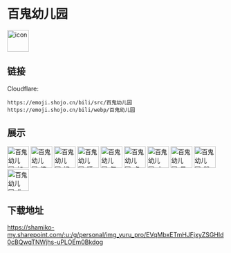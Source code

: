 # 百鬼幼儿园
<img src="https://emoji.shojo.cn/bili/src/百鬼幼儿园/icon.png" width="50" height="50" alt="icon">

## 链接
Cloudflare:
```
https://emoji.shojo.cn/bili/src/百鬼幼儿园
https://emoji.shojo.cn/bili/webp/百鬼幼儿园
```
## 展示
<img src="https://emoji.shojo.cn/bili/src/百鬼幼儿园/百鬼幼儿园-加油.png" width="50" height="50" alt="百鬼幼儿园-加油">
<img src="https://emoji.shojo.cn/bili/src/百鬼幼儿园/百鬼幼儿园-惊讶.png" width="50" height="50" alt="百鬼幼儿园-惊讶">
<img src="https://emoji.shojo.cn/bili/src/百鬼幼儿园/百鬼幼儿园-尴尬.png" width="50" height="50" alt="百鬼幼儿园-尴尬">
<img src="https://emoji.shojo.cn/bili/src/百鬼幼儿园/百鬼幼儿园-噗嗤.png" width="50" height="50" alt="百鬼幼儿园-噗嗤">
<img src="https://emoji.shojo.cn/bili/src/百鬼幼儿园/百鬼幼儿园-气抖冷.png" width="50" height="50" alt="百鬼幼儿园-气抖冷">
<img src="https://emoji.shojo.cn/bili/src/百鬼幼儿园/百鬼幼儿园-点赞.png" width="50" height="50" alt="百鬼幼儿园-点赞">
<img src="https://emoji.shojo.cn/bili/src/百鬼幼儿园/百鬼幼儿园-小问号.png" width="50" height="50" alt="百鬼幼儿园-小问号">
<img src="https://emoji.shojo.cn/bili/src/百鬼幼儿园/百鬼幼儿园-晕了.png" width="50" height="50" alt="百鬼幼儿园-晕了">
<img src="https://emoji.shojo.cn/bili/src/百鬼幼儿园/百鬼幼儿园-哭哭.png" width="50" height="50" alt="百鬼幼儿园-哭哭">
<img src="https://emoji.shojo.cn/bili/src/百鬼幼儿园/百鬼幼儿园-生气.png" width="50" height="50" alt="百鬼幼儿园-生气">

## 下载地址

https://shamiko-my.sharepoint.com/:u:/g/personal/img_yuru_pro/EVqMbxETmHJFjxyZSGHld0cBQwqTNWjhs-uPLOEm0Bkdog